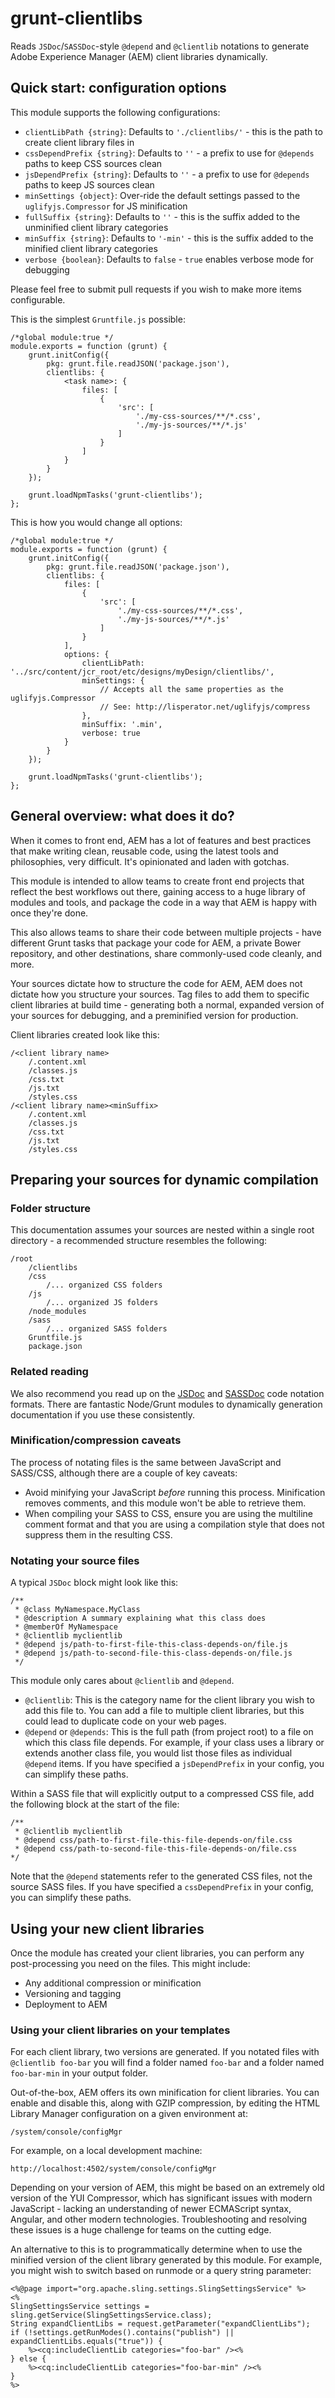 # grunt-clientlibs
Reads `JSDoc`/`SASSDoc`-style `@depend` and `@clientlib` notations to generate Adobe Experience Manager (AEM) client libraries dynamically.

## Quick start: configuration options

This module supports the following configurations:

* `clientLibPath {string}`: Defaults to `'./clientlibs/'` - this is the path to create client library files in
* `cssDependPrefix {string}`: Defaults to `''` - a prefix to use for `@depends` paths to keep CSS sources clean
* `jsDependPrefix {string}`: Defaults to `''` - a prefix to use for `@depends` paths to keep JS sources clean
* `minSettings {object}`: Over-ride the default settings passed to the `uglifyjs.Compressor` for JS minification
* `fullSuffix {string}`: Defaults to `''` - this is the suffix added to the unminified client library categories
* `minSuffix {string}`: Defaults to `'-min'` - this is the suffix added to the minified client library categories
* `verbose {boolean}`: Defaults to `false` - `true` enables verbose mode for debugging

Please feel free to submit pull requests if you wish to make more items configurable.

This is the simplest `Gruntfile.js` possible:

```
/*global module:true */
module.exports = function (grunt) {
	grunt.initConfig({
		pkg: grunt.file.readJSON('package.json'),
		clientlibs: {
			<task name>: {
				files: [
					{
						'src': [
							'./my-css-sources/**/*.css',
							'./my-js-sources/**/*.js'
						]
					}
				]
			}
		}
	});

	grunt.loadNpmTasks('grunt-clientlibs');
};
```

This is how you would change all options:

```
/*global module:true */
module.exports = function (grunt) {
	grunt.initConfig({
		pkg: grunt.file.readJSON('package.json'),
		clientlibs: {
			files: [
				{
					'src': [
						'./my-css-sources/**/*.css',
						'./my-js-sources/**/*.js'
					]
				}
			],
			options: {
				clientLibPath: '../src/content/jcr_root/etc/designs/myDesign/clientlibs/',
				minSettings: {
					// Accepts all the same properties as the uglifyjs.Compressor
					// See: http://lisperator.net/uglifyjs/compress
				},
				minSuffix: '.min',
				verbose: true
			}
		}
	});

	grunt.loadNpmTasks('grunt-clientlibs');
};
```

## General overview: what does it do?

When it comes to front end, AEM has a lot of features and best practices that make writing clean, reusable code, using the latest tools and philosophies, very difficult. It's opinionated and laden with gotchas.

This module is intended to allow teams to create front end projects that reflect the best workflows out there, gaining access to a huge library of modules and tools, and package the code in a way that AEM is happy with once they're done.

This also allows teams to share their code between multiple projects - have different Grunt tasks that package your code for AEM, a private Bower repository, and other destinations, share commonly-used code cleanly, and more.

Your sources dictate how to structure the code for AEM, AEM does not dictate how you structure your sources. Tag files to add them to specific client libraries at build time - generating both a normal, expanded version of your sources for debugging, and a preminified version for production.

Client libraries created look like this:

```
/<client library name>
	/.content.xml
	/classes.js
	/css.txt
	/js.txt
	/styles.css
/<client library name><minSuffix>
	/.content.xml
	/classes.js
	/css.txt
	/js.txt
	/styles.css
```

## Preparing your sources for dynamic compilation

### Folder structure

This documentation assumes your sources are nested within a single root directory - a recommended structure resembles the following:

```
/root
	/clientlibs
	/css
		/... organized CSS folders
	/js
		/... organized JS folders
	/node_modules
	/sass
		/... organized SASS folders
	Gruntfile.js
	package.json
```

### Related reading

We also recommend you read up on the [JSDoc](http://usejsdoc.org) and [SASSDoc](http://sassdoc.com) code notation formats. There are fantastic Node/Grunt modules to dynamically generation documentation if you use these consistently.

### Minification/compression caveats

The process of notating files is the same between JavaScript and SASS/CSS, although there are a couple of key caveats:

* Avoid minifying your JavaScript _before_ running this process. Minification removes comments, and this module won't be able to retrieve them.
* When compiling your SASS to CSS, ensure you are using the multiline comment format and that you are using a compilation style that does not suppress them in the resulting CSS.

### Notating your source files

A typical `JSDoc` block might look like this:

```
/**
 * @class MyNamespace.MyClass
 * @description A summary explaining what this class does
 * @memberOf MyNamespace
 * @clientlib myclientlib
 * @depend js/path-to-first-file-this-class-depends-on/file.js
 * @depend js/path-to-second-file-this-class-depends-on/file.js
 */
```
This module only cares about `@clientlib` and `@depend`.

* `@clientlib`: This is the category name for the client library you wish to add this file to. You can add a file to multiple client libraries, but this could lead to duplicate code on your web pages.
* `@depend` or `@depends`: This is the full path (from project root) to a file on which this class file depends. For example, if your class uses a library or extends another class file, you would list those files as individual `@depend` items. If you have specified a `jsDependPrefix` in your config, you can simplify these paths.

Within a SASS file that will explicitly output to a compressed CSS file, add the following block at the start of the file:

```
/**
 * @clientlib myclientlib
 * @depend css/path-to-first-file-this-file-depends-on/file.css
 * @depend css/path-to-second-file-this-file-depends-on/file.css
*/
```

Note that the `@depend` statements refer to the generated CSS files, not the source SASS files. If you have specified a `cssDependPrefix` in your config, you can simplify these paths.

## Using your new client libraries

Once the module has created your client libraries, you can perform any post-processing you need on the files. This might include:

* Any additional compression or minification
* Versioning and tagging
* Deployment to AEM

### Using your client libraries on your templates

For each client library, two versions are generated. If you notated files with `@clientlib foo-bar` you will find a folder named `foo-bar` and a folder named `foo-bar-min` in your output folder.

Out-of-the-box, AEM offers its own minification for client libraries. You can enable and disable this, along with GZIP compression, by editing the HTML Library Manager configuration on a given environment at:

```
/system/console/configMgr
```

For example, on a local development machine:

```
http://localhost:4502/system/console/configMgr
```

Depending on your version of AEM, this might be based on an extremely old version of the YUI Compressor, which has significant issues with modern JavaScript - lacking an understanding of newer ECMAScript syntax, Angular, and other modern technologies. Troubleshooting and resolving these issues is a huge challenge for teams on the cutting edge.

An alternative to this is to programmatically determine when to use the minified version of the client library generated by this module. For example, you might wish to switch based on runmode or a query string parameter:

```
<%@page import="org.apache.sling.settings.SlingSettingsService" %>
<%
SlingSettingsService settings = sling.getService(SlingSettingsService.class);
String expandClientLibs = request.getParameter("expandClientLibs");
if (!settings.getRunModes().contains("publish") || expandClientLibs.equals("true")) {
	%><cq:includeClientLib categories="foo-bar" /><%
} else {
	%><cq:includeClientLib categories="foo-bar-min" /><%
}
%>
```

